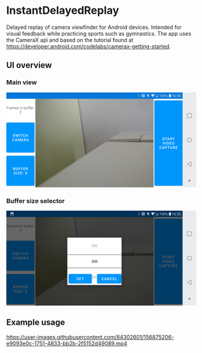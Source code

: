 # InstantDelayedReplay
Delayed replay of camera viewfinder for Android devices. Intended for visual feedback while practicing sports such as gymnastics. The app uses the CameraX api and based on the tutorial found at https://developer.android.com/codelabs/camerax-getting-started.

## UI overview
### Main view
![Alt Text](readme-images/image1.png)

### Buffer size selector
![Alt Text](readme-images/image2.png)

## Example usage
https://user-images.githubusercontent.com/84302601/156875206-e9093e0c-1751-4833-bb2b-2f5152d49089.mp4


